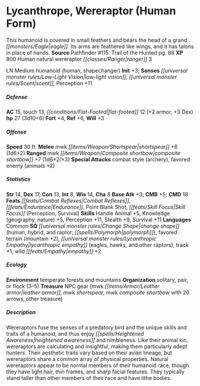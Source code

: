 ﻿---
cssclass: [monsters]
title1: Lycanthrope, Wereraptor (Human Form)
desc_short: This humanoid is covered in small feathers and bears the head of a grand
  eagle. Its arms are feathered like wings, and it has talons in place of hands.
title2: Wereraptor (Human Form)
CR: 3
sources:
- name: 'Pathfinder #115: Trail of the Hunted'
  page: 88
  link: http://paizo.com/products/btpy9npj
XP: 800
race: Human
classes:
- natural wereraptor ranger 3
alignment: LN
size: Medium
type: humanoid
subtypes:
- human
- shapechanger
initiative:
  bonus: 3
senses:
  low-light vision: true
  scent: true
AC:
  AC: 15
  touch: 13
  flat_footed: 12
  components:
    armor: 2
    dex: 3
HP:
  HP: 27
  long: 3d10+6
saves:
  fort: 4
  ref: 6
  will: 3
speeds:
  base: 30
attacks:
  melee:
  - - text: mwk shortspear +6 (1d6+2)
      entries:
      - - damage: 1d6+2
      attack: mwk shortspear
      bonus:
      - 6
  ranged:
  - - text: mwk composite shortbow +7 (1d6+2/×3)
      entries:
      - - damage: 1d6+2
          crit_multiplier: 3
      attack: mwk composite shortbow
      bonus:
      - 7
  special:
  - combat style (archery)
  - favored enemy (animals +2)
ability_scores:
  STR: 14
  DEX: 17
  CON: 13
  INT: 8
  WIS: 14
  CHA: 8
BAB: 3
CMB: 5
CMD: 18
feats:
- name: Combat Reflexes
- name: Endurance
- name: Point Blank Shot
- name: Skill Focus (Perception)
- name: Skill Focus (Survival)
skills:
  Handle Animal: 5
  Knowledge (geography): 5
  Knowledge (nature): 5
  Perception: 11
  Stealth: 9
  Survival: 11
languages:
- Common
special_qualities:
- change shape (human, hybrid, and raptor; polymorph)
- favored terrain (mountain +2)
- lycanthropic empathy (eagles, hawks, and other raptors)
- track +1
- wild empathy +2
ecology:
  environment: temperate forests and mountains
  organization: solitary, pair, or flock (3-5)
  treasure_type: NPC Gear
  treasure:
  - mwk leather armor
  - mwk shortspear
  - mwk composite shortbow with 20 arrows
  - other treasure
desc_long: Wereraptors fuse the senses of a predatory bird and the unique skills and
  traits of a humanoid, and thus enjoy heightened awareness and nimbleness. Like their
  animal kin, wereraptors are calculating and insightful, making them particularly
  adept hunters. Their aesthetic traits vary based on their avian lineage, but wereraptors
  share a common array of physical properties. Natural wereraptors appear to be normal
  members of their humanoid race, though they have light hair, thin frames, and sharp
  facial features. They typically stand taller than other members of their race and
  have lithe bodies.

---

# Lycanthrope, Wereraptor (Human Form)
This humanoid is covered in small feathers and bears the head of a grand _[[monsters/Eagle|eagle]]_. Its arms are feathered like wings, and it has talons in place of hands.
**Source** Pathfinder #115: Trail of the Hunted pg. 88
**XP** 800
Human natural wereraptor _[[classes/Ranger|ranger]]_ 3

LN Medium humanoid (human, shapechanger)
**Init** +3; **Senses** _[[universal monster rules/Low-Light Vision|low-light vision]]_, _[[universal monster rules/Scent|scent]]_; Perception +11

##### Defense

**AC** 15, touch 13, _[[conditions/Flat-Footed|flat-footed]]_ 12 (+2 armor, +3 Dex)
**hp** 27 (3d10+6)
**Fort** +4, **Ref** +6, **Will** +3

##### Offense
**Speed** 30 ft.
**Melee** mwk _[[items/Weapon/Shortspear|shortspear]]_ +6 (1d6+2)
**Ranged** mwk _[[items/Weapon/Composite shortbow|composite shortbow]]_ +7 (1d6+2/×3)
**Special Attacks** combat style (archery), favored enemy (animals +2)

##### Statistics
**Str** 14, **Dex** 17, **Con** 13, **Int** 8, **Wis** 14, **Cha** 8
**Base Atk** +3; **CMB** +5; **CMD** 18
**Feats** _[[feats/Combat Reflexes|Combat Reflexes]]_, _[[feats/Endurance|Endurance]]_, Point Blank Shot, _[[feats/Skill Focus|Skill Focus]]_ (Perception, Survival)
**Skills** Handle Animal +5, Knowledge (geography, nature) +5, Perception +11, Stealth +9, Survival +11
**Languages** Common
**SQ** _[[universal monster rules/Change Shape|change shape]]_ (human, hybrid, and raptor; _[[spells/Polymorph|polymorph]]_), favored terrain (mountain +2), _[[universal monster rules/Lycanthropic Empathy|lycanthropic empathy]]_ (eagles, hawks, and other raptors), track +1, wild _[[feats/Empathy|empathy]]_ +2

##### Ecology

**Environment** temperate forests and mountains
**Organization** solitary, pair, or flock (3–5)
**Treasure** NPC gear (mwk _[[items/Armor/Leather armor|leather armor]]_, mwk _shortspear_, mwk _composite shortbow_ with 20 arrows, other treasure)

##### Description

Wereraptors fuse the senses of a predatory bird and the unique skills and traits of a humanoid, and thus enjoy _[[spells/Heightened Awareness|heightened awareness]]_ and nimbleness. Like their animal kin, wereraptors are calculating and insightful, making them particularly adept hunters. Their aesthetic traits vary based on their avian lineage, but wereraptors share a common array of physical properties. Natural wereraptors appear to be normal members of their humanoid race, though they have light hair, thin frames, and sharp facial features. They typically stand taller than other members of their race and have lithe bodies.